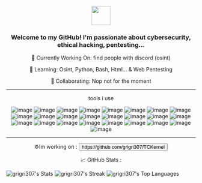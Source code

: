 <div align="center"> 
    <img src="https://media.tenor.com/S61VCO73mOAAAAAj/linux-tux.gif" width="50" height="50"> 
    <h3>Welcome to my GitHub! I'm passionate about cybersecurity, ethical hacking, pentesting...</h3> 
    <p>🔭 Currently Working On: find people with discord (osint)
    <p>🌱 Learning: Osint, Python, Bash, Html... & Web Pentesting
    <p>👯 Collaborating: Nop not for the moment
    <hr size="3">
    <h>tools i use</h>
    <p></p>

![image](https://img.shields.io/badge/Debian-red)
![image](https://img.shields.io/badge/Docker-lightBlue)
![image](https://img.shields.io/badge/Windows-blue)
![image](https://img.shields.io/badge/KALI%20LINUX-darkblue)
![image](https://img.shields.io/badge/PARROT%20OS-darkblue)
![image](https://img.shields.io/badge/TOR-purple)
![image](https://img.shields.io/badge/FIREFOX-orange)
![image](https://img.shields.io/badge/MySql-blue)
![image](https://img.shields.io/badge/BeEF-red)
![image](https://img.shields.io/badge/Open%20Vpn-orange)
![image](https://img.shields.io/badge/Root%20Me-white)
![image](https://img.shields.io/badge/Visual%20Studio%20Code-blue)
![image](https://img.shields.io/badge/Visual%20Studio%20Codium-blue)
![image](https://img.shields.io/badge/Wikipedia-white)
![image](https://img.shields.io/badge/Nmap-red)
![image](https://img.shields.io/badge/Azure-blue)
![image](https://img.shields.io/badge/AWS-yellow)
![image](https://img.shields.io/badge/Google%20Cloud-white)
![image](https://img.shields.io/badge/Oracle-red)
![image](https://img.shields.io/badge/Apache-red)
![image](https://img.shields.io/badge/Git-red)
![image](https://img.shields.io/badge/Python-darkgreen)
![image](https://img.shields.io/badge/Html-red)
![image](https://img.shields.io/badge/Css-blue)
![image](https://img.shields.io/badge/JavaScript-green)

</div>

<hr size="3">

<div align="center"> 
    <h>⚙️Im working on :</h>
    <button link="https://github.com/grigri307/TCKernel">https://github.com/grigri307/TCKernel</button>
    <p></p>
    <h>📈 GitHub Stats :</h>
</div>

![grigri307's Stats](https://github-readme-stats.vercel.app/api?username=grigri307&theme=dark&show_icons=true&hide_border=true&count_private=true)
![grigri307's Streak](https://github-readme-streak-stats.herokuapp.com/?user=grigri307&theme=dark&hide_border=true)
![grigri307's Top Languages](https://github-readme-stats.vercel.app/api/top-langs/?username=grigri307&theme=dark&show_icons=true&hide_border=true&layout=compact)


